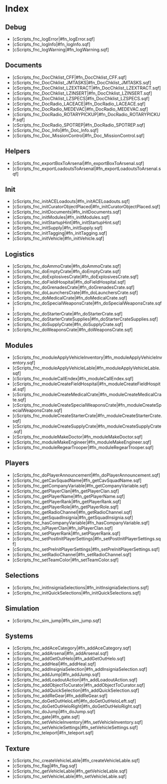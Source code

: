 
# Index


## Debug
- [cScripts_fnc_logError|#fn_logError.sqf]
- [cScripts_fnc_logInfo|#fn_logInfo.sqf]
- [cScripts_fnc_logWarning|#fn_logWarning.sqf]


## Documents
- [cScripts_fnc_DocChklist_CFF|#fn_DocChklist_CFF.sqf]
- [cScripts_fnc_DocChklist_JMTASKS|#fn_DocChklist_JMTASKS.sqf]
- [cScripts_fnc_DocChklist_LZEXTRACT|#fn_DocChklist_LZEXTRACT.sqf]
- [cScripts_fnc_DocChklist_LZINSERT|#fn_DocChklist_LZINSERT.sqf]
- [cScripts_fnc_DocChklist_LZSPECS|#fn_DocChklist_LZSPECS.sqf]
- [cScripts_fnc_DocRadio_LACEACE|#fn_DocRadio_LACEACE.sqf]
- [cScripts_fnc_DocRadio_MEDEVAC|#fn_DocRadio_MEDEVAC.sqf]
- [cScripts_fnc_DocRadio_ROTARYPICKUP|#fn_DocRadio_ROTARYPICKUP.sqf]
- [cScripts_fnc_DocRadio_SPOTREP|#fn_DocRadio_SPOTREP.sqf]
- [cScripts_fnc_Doc_Info|#fn_Doc_Info.sqf]
- [cScripts_fnc_Doc_MissionControl|#fn_Doc_MissionControl.sqf]


## Helpers
- [cScripts_fnc_exportBoxToArsenal|#fn_exportBoxToArsenal.sqf]
- [cScripts_fnc_exportLoadoutsToArsenal|#fn_exportLoadoutsToArsenal.sqf]


## Init
- [cScripts_fnc_initACELoadouts|#fn_initACELoadouts.sqf]
- [cScripts_fnc_initCuratorObjectPlaced|#fn_initCuratorObjectPlaced.sqf]
- [cScripts_fnc_initDocuments|#fn_initDocuments.sqf]
- [cScripts_fnc_initModules|#fn_initModules.sqf]
- [cScripts_fnc_initStartupHint|#fn_initStartupHint.sqf]
- [cScripts_fnc_initSupply|#fn_initSupply.sqf]
- [cScripts_fnc_initTagging|#fn_initTagging.sqf]
- [cScripts_fnc_initVehicle|#fn_initVehicle.sqf]


## Logistics
- [cScripts_fnc_doAmmoCrate|#fn_doAmmoCrate.sqf]
- [cScripts_fnc_doEmptyCrate|#fn_doEmptyCrate.sqf]
- [cScripts_fnc_doExplosivesCrate|#fn_doExplosivesCrate.sqf]
- [cScripts_fnc_doFieldHospital|#fn_doFieldHospital.sqf]
- [cScripts_fnc_doGrenadesCrate|#fn_doGrenadesCrate.sqf]
- [cScripts_fnc_doLaunchersCrate|#fn_doLaunchersCrate.sqf]
- [cScripts_fnc_doMedicalCrate|#fn_doMedicalCrate.sqf]
- [cScripts_fnc_doSpecialWeaponsCrate|#fn_doSpecialWeaponsCrate.sqf]
- [cScripts_fnc_doStarterCrate|#fn_doStarterCrate.sqf]
- [cScripts_fnc_doStarterCrateSupplies|#fn_doStarterCrateSupplies.sqf]
- [cScripts_fnc_doSupplyCrate|#fn_doSupplyCrate.sqf]
- [cScripts_fnc_doWeaponsCrate|#fn_doWeaponsCrate.sqf]


## Modules
- [cScripts_fnc_moduleApplyVehicleInventory|#fn_moduleApplyVehicleInventory.sqf]
- [cScripts_fnc_moduleApplyVehicleLable|#fn_moduleApplyVehicleLable.sqf]
- [cScripts_fnc_moduleCallEndex|#fn_moduleCallEndex.sqf]
- [cScripts_fnc_moduleCreateFieldHospital|#fn_moduleCreateFieldHospital.sqf]
- [cScripts_fnc_moduleCreateMedicalCrate|#fn_moduleCreateMedicalCrate.sqf]
- [cScripts_fnc_moduleCreateSpecialWeaponsCrate|#fn_moduleCreateSpecialWeaponsCrate.sqf]
- [cScripts_fnc_moduleCreateStarterCrate|#fn_moduleCreateStarterCrate.sqf]
- [cScripts_fnc_moduleCreateSupplyCrate|#fn_moduleCreateSupplyCrate.sqf]
- [cScripts_fnc_moduleMakeDoctor|#fn_moduleMakeDoctor.sqf]
- [cScripts_fnc_moduleMakeEngineer|#fn_moduleMakeEngineer.sqf]
- [cScripts_fnc_moduleRegearTrooper|#fn_moduleRegearTrooper.sqf]


## Players
- [cScripts_fnc_doPlayerAnnouncement|#fn_doPlayerAnnouncement.sqf]
- [cScripts_fnc_getCavSquadName|#fn_getCavSquadName.sqf]
- [cScripts_fnc_getCompanyVariable|#fn_getCompanyVariable.sqf]
- [cScripts_fnc_getPlayerClan|#fn_getPlayerClan.sqf]
- [cScripts_fnc_getPlayerName|#fn_getPlayerName.sqf]
- [cScripts_fnc_getPlayerRank|#fn_getPlayerRank.sqf]
- [cScripts_fnc_getPlayerRole|#fn_getPlayerRole.sqf]
- [cScripts_fnc_getRadioChannel|#fn_getRadioChannel.sqf]
- [cScripts_fnc_getSquadInsignia|#fn_getSquadInsignia.sqf]
- [cScripts_fnc_hasCompanyVariable|#fn_hasCompanyVariable.sqf]
- [cScripts_fnc_isPlayerClan|#fn_isPlayerClan.sqf]
- [cScripts_fnc_setPlayerRank|#fn_setPlayerRank.sqf]
- [cScripts_fnc_setPostInitPlayerSettings|#fn_setPostInitPlayerSettings.sqf]
- [cScripts_fnc_setPreInitPlayerSettings|#fn_setPreInitPlayerSettings.sqf]
- [cScripts_fnc_setRadioChannel|#fn_setRadioChannel.sqf]
- [cScripts_fnc_setTeamColor|#fn_setTeamColor.sqf]


## Selections
- [cScripts_fnc_initInsigniaSelections|#fn_initInsigniaSelections.sqf]
- [cScripts_fnc_initQuickSelections|#fn_initQuickSelections.sqf]


## Simulation
- [cScripts_fnc_sim_jump|#fn_sim_jump.sqf]


## Systems
- [cScripts_fnc_addAceCategory|#fn_addAceCategory.sqf]
- [cScripts_fnc_addArsenal|#fn_addArsenal.sqf]
- [cScripts_fnc_addGetOutHelo|#fn_addGetOutHelo.sqf]
- [cScripts_fnc_addHeal|#fn_addHeal.sqf]
- [cScripts_fnc_addInsigniaSelection|#fn_addInsigniaSelection.sqf]
- [cScripts_fnc_addJump|#fn_addJump.sqf]
- [cScripts_fnc_addLoadoutAction|#fn_addLoadoutAction.sqf]
- [cScripts_fnc_addObjectToCurator|#fn_addObjectToCurator.sqf]
- [cScripts_fnc_addQuickSelection|#fn_addQuickSelection.sqf]
- [cScripts_fnc_addReGear|#fn_addReGear.sqf]
- [cScripts_fnc_doGetOutHeloLeft|#fn_doGetOutHeloLeft.sqf]
- [cScripts_fnc_doGetOutHeloRight|#fn_doGetOutHeloRight.sqf]
- [cScripts_fnc_doJump|#fn_doJump.sqf]
- [cScripts_fnc_gate|#fn_gate.sqf]
- [cScripts_fnc_setVehicleInventory|#fn_setVehicleInventory.sqf]
- [cScripts_fnc_setVehicleSettings|#fn_setVehicleSettings.sqf]
- [cScripts_fnc_teleport|#fn_teleport.sqf]


## Texture
- [cScripts_fnc_createVehicleLable|#fn_createVehicleLable.sqf]
- [cScripts_fnc_flag|#fn_flag.sqf]
- [cScripts_fnc_getVehicleLable|#fn_getVehicleLable.sqf]
- [cScripts_fnc_setVehicleLable|#fn_setVehicleLable.sqf]
